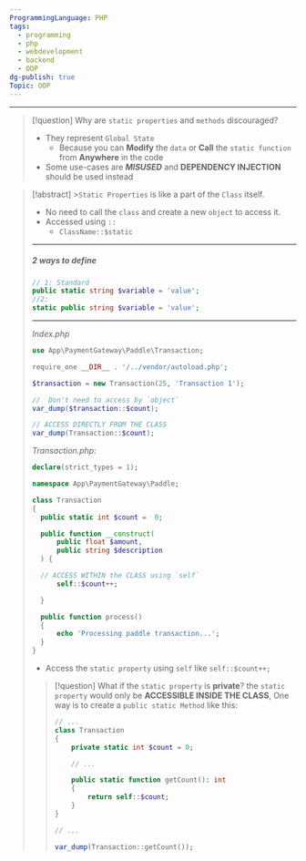 ```yaml
---
ProgrammingLanguage: PHP
tags:
  - programming
  - php
  - webdevelopment
  - backend
  - OOP
dg-publish: true
Topic: OOP
---
```


---

> [!question] Why are `static properties` and `methods` discouraged?
>
> - They represent `Global State`
>   - Because you can **Modify** the `data` or **Call** the `static function` from **Anywhere** in the code
> - Some use-cases are **_MISUSED_** and **DEPENDENCY INJECTION** should be used instead

> [!abstract] >`Static Properties` is like a part of the `Class` itself.
>
> - No need to call the `class` and create a new `object` to access it.
> - Accessed using `::`
>   - `ClassName::$static`
>
> ---
>
> ##### 2 ways to define
>
> ```php
> // 1: Standard
> public static string $variable = 'value';
> //2:
> static public string $variable = 'value';
> ```
>
> ---
>
> _Index.php_
>
> ```php
> use App\PaymentGateway\Paddle\Transaction;
>
> require_one __DIR__ . '/../vendor/autoload.php';
>
> $transaction = new Transaction(25, 'Transaction 1');
>
> //  Don't need to access by `object`
> var_dump($transaction::$count);
>
> // ACCESS DIRECTLY FROM THE CLASS
> var_dump(Transaction::$count);
> ```
>
> _Transaction.php_:
>
> ```php
> declare(strict_types = 1);
>
> namespace App\PaymentGateway\Paddle;
>
> class Transaction
> {
> 	public static int $count =  0;
>
> 	public function __construct(
> 		public float $amount,
> 		public string $description
> 	) {
>
> 	// ACCESS WITHIN the CLASS using `self`
> 		self::$count++;
>
> 	}
>
> 	public function process()
> 	{
> 		echo 'Processing paddle transaction...';
> 	}
> }
> ```
>
> - Access the `static property` using `self` like `self::$count++;`
>
> > [!question] What if the `static property` is **private**?
> > the `static property` would only be **ACCESSIBLE INSIDE THE CLASS**,
> > One way is to create a `public static Method` like this:
> >
> > ```php
> > // ...
> > class Transaction
> > {
> > 	private static int $count = 0;
> >
> > 	// ...
> >
> > 	public static function getCount(): int
> > 	{
> > 		return self::$count;
> > 	}
> > }
> > ```
> >
> > ```php
> > // ...
> >
> > var_dump(Transaction::getCount());
> > ```
